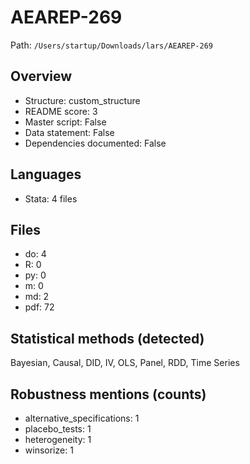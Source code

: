 # AEAREP-269

Path: `/Users/startup/Downloads/lars/AEAREP-269`

## Overview
- Structure: custom_structure
- README score: 3
- Master script: False
- Data statement: False
- Dependencies documented: False

## Languages
- Stata: 4 files

## Files
- do: 4
- R: 0
- py: 0
- m: 0
- md: 2
- pdf: 72

## Statistical methods (detected)
Bayesian, Causal, DID, IV, OLS, Panel, RDD, Time Series

## Robustness mentions (counts)
- alternative_specifications: 1
- placebo_tests: 1
- heterogeneity: 1
- winsorize: 1